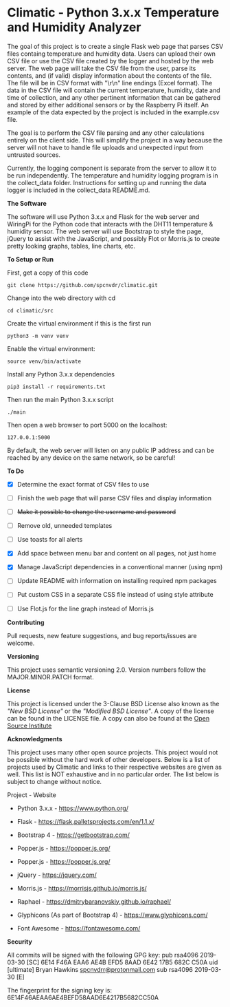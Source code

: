 # Climatic - Python 3.x.x Temperature and Humidity Analyzer


The goal of this project is to create a single Flask web page that parses CSV
files containg temperature and humidity data. Users can upload their own CSV 
file or use the CSV file created by the logger and hosted by the web server.
The web page will take the CSV file from the user, parse its contents, and 
(if valid) display information about the contents of the file. The file 
will be in CSV format with "\r\n" line endings (Excel format). The data in the 
CSV file will contain the current temperature, humidity, date and time of 
collection, and any other pertinent information that can be gathered and 
stored by either additional sensors or by the Raspberry Pi itself. 
An example of the data expected by the project is included in the 
example.csv file.

The goal is to perform the CSV file parsing and any other calculations 
entirely on the client side. This will simplify the project in a way because 
the server will not have to handle file uploads and unexpected input 
from untrusted sources.

Currently, the logging component is separate from the server to allow it to be 
run independently. The temperature and humidity logging program is in the 
collect_data folder. Instructions for setting up and running the data logger 
is included in the collect_data README.md. 

**The Software**

The software will use Python 3.x.x and Flask for the web server and WiringPi 
for the Python code that interacts with the DHT11 temperature & humidity 
sensor. The web server will use Bootstrap to style the page, jQuery to 
assist with the JavaScript, and possibly Flot or Morris.js to create 
pretty looking graphs, tables, line charts, etc. 

**To Setup or Run**

First, get a copy of this code

    git clone https://github.com/spcnvdr/climatic.git

Change into the web directory with cd

    cd climatic/src

Create the virtual environment if this is the first run

    python3 -m venv venv

Enable the virtual environment:

    source venv/bin/activate

Install any Python 3.x.x dependencies

    pip3 install -r requirements.txt 

Then run the main Python 3.x.x script

    ./main

Then open a web browser to port 5000 on the localhost:

    127.0.0.1:5000

By default, the web server will listen on any public IP address and can be 
reached by any device on the same network, so be careful!


**To Do**

- [x] Determine the exact format of CSV files to use
- [ ] Finish the web page that will parse CSV files and display information
- [ ] ~~Make it possible to change the username and password~~
- [ ] Remove old, unneeded templates
- [ ] Use toasts for all alerts
- [x] Add space between menu bar and content on all pages, not just home
- [x] Manage JavaScript dependencies in a conventional manner (using npm)
- [ ] Update README with information on installing required npm packages
- [ ] Put custom CSS in a separate CSS file instead of using style attribute
- [ ] Use Flot.js for the line graph instead of Morris.js


**Contributing**

Pull requests, new feature suggestions, and bug reports/issues are
welcome.


**Versioning**

This project uses semantic versioning 2.0. Version numbers follow the
MAJOR.MINOR.PATCH format.


**License**

This project is licensed under the 3-Clause BSD License also known as the
*"New BSD License"* or the *"Modified BSD License"*. A copy of the license
can be found in the LICENSE file. A copy can also be found at the
[Open Source Institute](https://opensource.org/licenses/BSD-3-Clause)


**Acknowledgments**

This project uses many other open source projects. This project would
not be possible without the hard work of other developers. Below is a 
list of projects used by Climatic and links to their respective 
websites are given as well. This list is NOT exhaustive and in no particular 
order. The list below is subject to change without notice. 

Project - Website

* Python 3.x.x - https://www.python.org/

* Flask - https://flask.palletsprojects.com/en/1.1.x/

* Bootstrap 4 - https://getbootstrap.com/

* Popper.js - https://popper.js.org/

* Popper.js - https://popper.js.org/

* jQuery - https://jquery.com/

* Morris.js - https://morrisjs.github.io/morris.js/

* Raphael - https://dmitrybaranovskiy.github.io/raphael/

* Glyphicons (As part of Bootstrap 4) - https://www.glyphicons.com/

* Font Awesome - https://fontawesome.com/


**Security**

All commits will be signed with the following GPG key:
pub   rsa4096 2019-03-30 [SC]
      6E14 F46A EAA6 AE4B EFD5  8AAD 6E42 17B5 682C C50A
uid           [ultimate] Bryan Hawkins <spcnvdrr@protonmail.com>
sub   rsa4096 2019-03-30 [E]

The fingerprint for the signing key is:
6E14F46AEAA6AE4BEFD58AAD6E4217B5682CC50A

